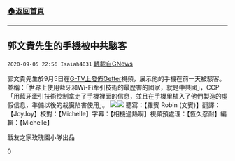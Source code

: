 ###  [:house:返回首頁](https://github.com/ourhimalayas/txt)
---

## 郭文貴先生的手機被中共駭客
`2020-09-05 22:56 Isaiah4031` [轉載自GNews](https://gnews.org/zh-hant/336478/)

郭文貴先生於9月5日在[G-TV上發佈Getter](https://gtv.org/web/#/UserInfo/5e596957357cc612d35a8044)視頻，展示他的手機在前一天被駭客。並稱：「世界上使用藍牙和Wi-Fi牽引技術的最歷害的國家，就是中共國」，CCP「用藍牙牽引技術控制拿走了手機裡面的信息，並且在手機里植入了他們製造的虛假信息，準備以後的栽臟陷害使用」。
![](https://s3.amazonaws.com/gnews-media-offload/wp-content/uploads/2020/09/05223407/Miles_20200905Getter-figure1.jpg)![](https://s3.amazonaws.com/gnews-media-offload/wp-content/uploads/2020/09/05223355/Miles_20200905Getter-figure2.jpg)
聽寫：【羅賓 Robin (文賓)】翻譯：【JoyJoy】校對：【Michelle】字幕：【相機過熱啊】視頻預處理：【恆久忍耐】編輯：【Michelle】

戰友之家玫瑰園小隊出品

0
